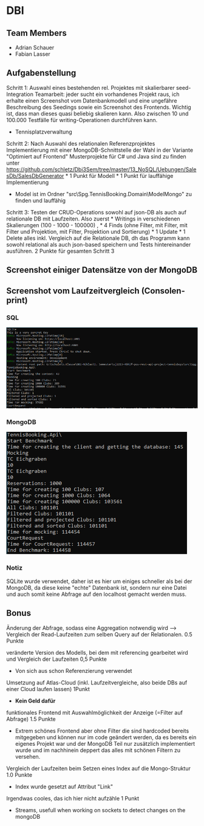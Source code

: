# DBI

## Team Members

- Adrian Schauer
- Fabian Lasser

## Aufgabenstellung

Schritt 1:
Auswahl eines bestehenden rel. Projektes mit skalierbarer seed-Integration Teamarbeit: jeder sucht ein vorhandenes Projekt raus, ich erhalte einen Screenshot vom Datenbankmodell und eine ungefähre Beschreibung des Seedings sowie ein Screenshot des Frontends. Wichtig ist, dass man dieses quasi beliebig skalieren kann. Also zwischen 10 und 100.000 Testfälle für writing-Operationen durchführen kann.

- Tennisplatzverwaltung

Schritt 2:
Nach Auswahl des relationalen Referenzprojektes Implementierung mit einer MongoDB-Schnittstelle der Wahl in der Variante "Optimiert auf Frontend" Musterprojekte für C# und Java sind zu finden unter https://github.com/schletz/Dbi3Sem/tree/master/13_NoSQL/Uebungen/SalesDb/SalesDbGenerator * 1 Punkt für Modell * 1 Punkt für lauffähige Implementierung

- Model ist im Ordner "src\Spg.TennisBooking.Domain\ModelMongo" zu finden und lauffähig

Schritt 3:
Testen der CRUD-Operations sowohl auf json-DB als auch auf relationale DB mit Laufzeiten. Also zuerst * Writings in verschiedenen Skalierungen (100 - 1000 - 100000) , * 4 Finds (ohne Filter, mit Filter, mit Filter und Projektion, mit Filter, Projektion und Sortierung) * 1 Update * 1 Delete alles inkl. Vergleich auf die Relationale DB, dh das Programm kann sowohl relational als auch json-based speichern und Tests hintereinander ausführen. 2 Punkte für gesamten Schritt 3

## Screenshot einiger Datensätze von der MongoDB

## Screenshot vom Laufzeitvergleich (Consolen-print)

### SQL

![sql](sql.png)

### MongoDB

![mongodb](mongodb.png)

### Notiz

SQLite wurde verwendet, daher ist es hier um einiges schneller als bei der MongoDB, da diese keine "echte" Datenbank ist, sondern nur eine Datei und auch somit keine Abfrage auf den localhost gemacht werden muss.

## Bonus

Änderung der Abfrage, sodass eine Aggregation notwendig wird --> Vergleich der Read-Laufzeiten zum selben Query auf der Relationalen. 0.5 Punkte

veränderte Version des Modells, bei dem mit referencing gearbeitet wird und Vergleich der Laufzeiten 0,5 Punkte

- Von sich aus schon Referenzierung verwendet

Umsetzung auf Atlas-Cloud (inkl. Laufzeitvergleiche, also beide DBs auf einer Cloud laufen lassen) 1Punkt

- **Kein Geld dafür**

funktionales Frontend mit Auswahlmöglichkeit der Anzeige (=Filter auf Abfrage) 1.5 Punkte

- Extrem schönes Frontend aber ohne Filter die sind hardcoded bereits mitgegeben und können nur im code geändert werden, da es bereits ein eigenes Projekt war und der MongoDB Teil nur zusätzlich implementiert wurde und im nachhinein deppert das alles mit schönen Filtern zu versehen.

Vergleich der Laufzeiten beim Setzen eines Index auf die Mongo-Struktur 1.0 Punkte

- Index wurde gesetzt auf Attribut "Link"

Irgendwas cooles, das ich hier nicht aufzähle 1 Punkt

- Streams, usefull when working on sockets to detect changes on the mongoDB
